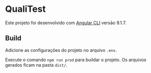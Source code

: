 # QualiTest

Este projeto foi desenvolvido com [Angular CLI](https://github.com/angular/angular-cli) versão 9.1.7.


## Build

Adicione as configurações do projeto no arquivo `.env`.

Execute o comando `npm run prod` para buildar o projeto. Os arquivos gerados ficam na pasta `dist/`.
